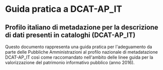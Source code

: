 # Guida pratica a DCAT-AP_IT
## Profilo italiano di metadazione per la descrizione di dati presenti in cataloghi (DCAT-AP_IT)

Questo documento rappresenta una guida pratica per l'adeguamento da parte delle Pubbliche Amministrazioni al profilo nazionale di metadatazione DCAT-AP_IT così come raccomandato nell'ambito delle linee guida per la valorizzazione del patrimonio informativo pubblico (anno 2016).

## 
